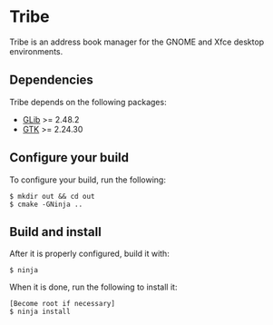 # Tribe

Tribe is an address book manager for the GNOME and Xfce desktop environments.

## Dependencies

Tribe depends on the following packages:

* [GLib](https://gitlab.gnome.org/GNOME/glib/) >= 2.48.2
* [GTK](https://www.gtk.org) >= 2.24.30

## Configure your build

To configure your build, run the following:

```
$ mkdir out && cd out
$ cmake -GNinja ..
```

## Build and install

After it is properly configured, build it with:

```
$ ninja
```

When it is done, run the following to install it:

```
[Become root if necessary]
$ ninja install
```
